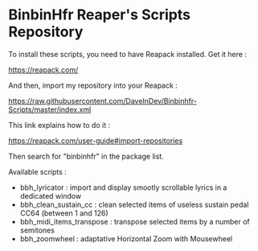 # BinbinHfr Reaper's Scripts Repository

To install these scripts, you need to have Reapack installed. Get it here :

https://reapack.com/

And then, import my repository into your Reapack :

https://raw.githubusercontent.com/DaveInDev/Binbinhfr-Scripts/master/index.xml

This link explains how to do it :

https://reapack.com/user-guide#import-repositories

Then search for "binbinhfr" in the package list.

Available scripts :
- bbh_lyricator : import and display smootly scrollable lyrics in a dedicated window
- bbh_clean_sustain_cc : clean selected items of useless sustain pedal CC64 (between 1 and 126)
- bbh_midi_items_transpose : transpose selected items by a number of semitones 
- bbh_zoomwheel : adaptative Horizontal Zoom with Mousewheel
